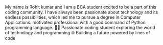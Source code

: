 My name is Rohit kumar and I am a BCA student excited to be a part of this coding community.
I have always been passionate about technology and its endless possibilities, which led me to pursue a degree in Computer Applications.
 motivated professional with a good command of Python programming language.
👨‍💻 Passionate coding student exploring the world of technology and programming
🌐 Building a future powered by lines of code

 
